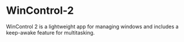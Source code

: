 # WinControl-2
WinControl 2 is a lightweight app for managing windows and includes a keep-awake feature for multitasking.
